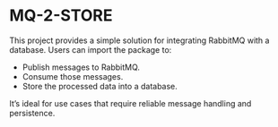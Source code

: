 # MQ-2-STORE
This project provides a simple solution for integrating RabbitMQ with a database. Users can import the package to:

- Publish messages to RabbitMQ.
- Consume those messages.
- Store the processed data into a database.

It’s ideal for use cases that require reliable message handling and persistence.
